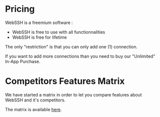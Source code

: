 # Pricing
WebSSH is a freemium software :

* WebSSH is free to use with all functionnalities
* WebSSH is free for lifetime

The only "restriction" is that you can only add one (1) connection. 

If you want to add more connections than you need to buy our "Unlimited" In-App Purchase.

# Competitors Features Matrix
We have started a matrix in order to let you compare features about WebSSH and it's competitors.

The matrix is available [here](/documentation/competitors/).